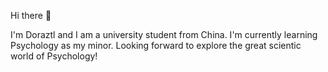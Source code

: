 Hi there 👋

I'm Doraztl and I am a university student from China.
I'm currently learning Psychology as my minor.
Looking forward to explore the great scientic world of Psychology!

